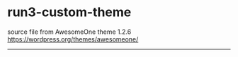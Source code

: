 # run3-custom-theme

source file from AwesomeOne theme 1.2.6
https://wordpress.org/themes/awesomeone/

----
